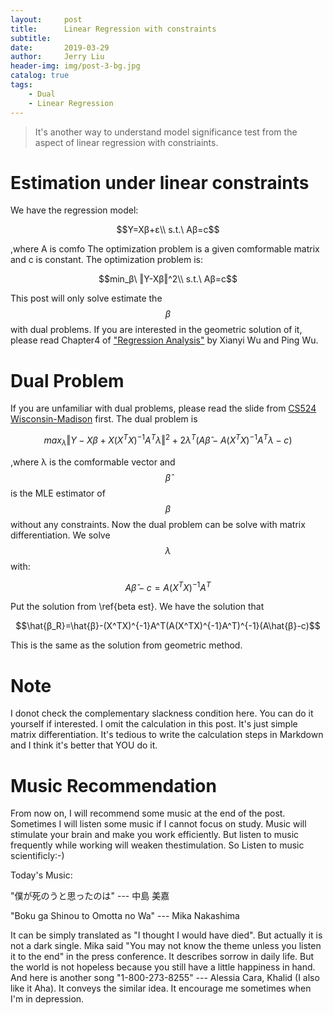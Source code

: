 ```yaml
---
layout:     post
title:      Linear Regression with constraints
subtitle:   
date:       2019-03-29
author:     Jerry Liu
header-img: img/post-3-bg.jpg
catalog: true
tags:
    - Dual
    - Linear Regression
---
```


> It's another way to understand model significance test from the aspect of linear regression with constriaints.

# Estimation under linear constraints

We have the regression model:

$$Y=Xβ+ɛ\\
s.t.\ Aβ=c$$

,where A is comfo
The optimization problem is a given comformable matrix and c is constant. The optimization problem is:

$$min_β\ ‖Y-Xβ‖^2\\
s.t.\ Aβ=c$$

This post will only solve estimate the $$β$$ with dual problems. If you are interested in the geometric solution of it, please read Chapter4 of ["Regression Analysis"](https://www.amazon.com/%E5%9B%9E%E5%BD%92%E5%88%86%E6%9E%90-%E6%AD%A6%E8%90%8D%EF%BC%8C%E5%90%B4%E8%B4%A4%E6%AF%85/dp/B01GYIXJ4A) by Xianyi Wu and Ping Wu.

# Dual Problem

If you are unfamiliar with dual problems, please read the slide from [CS524 Wisconsin-Madison](https://drive.google.com/file/d/1ZBAyc1hLMxNPVugfWI0M0gAdZqx29lq0/view?usp=sharing) first.
The dual problem is 

$$max_λ‖Y-Xβ+X(X^TX)^{-1}A^Tλ‖^2+2λ^T(A\hat{β}-A(X^TX)^{-1}A^Tλ-c)$$

,where λ is the comformable vector and $$\hat{β}$$ is the MLE estimator of $$β$$ without any constraints. Now the dual problem can be solve with matrix differentiation.
We solve $$λ$$ with:

$$A\hat{β}-c=A(X^TX)^{-1}A^T\label{beta est}$$

Put the solution from \ref{beta est}. We have the solution that 

$$\hat{β_R}=\hat{β}-(X^TX)^{-1}A^T(A(X^TX)^{-1}A^T)^{-1}(A\hat{β}-c)$$

This is the same as the solution from geometric method.

# Note
I donot check the complementary slackness condition here. You can do it yourself if interested. I omit the calculation in this post. It's just simple matrix differentiation. It's tedious to write the calculation steps in Markdown and I think it's better that YOU do it.

# Music Recommendation
From now on, I will recommend some music at the end of the post. Sometimes I will listen some music if I cannot focus on study. Music will stimulate your brain and make you work efficiently. But listen to music frequently while working will weaken thestimulation. So Listen to music scientificly:-)

Today's Music:

"僕が死のうと思ったのは" --- 中島 美嘉

"Boku ga Shinou to Omotta no Wa" --- Mika Nakashima

It can be simply translated as "I thought I would have died". But actually it is not a dark single. Mika said "You may not know the theme unless you listen it to the end" in the press conference. It describes sorrow in daily life. But the world is not hopeless because you still have a little happiness in hand. And here is another song "1-800-273-8255" --- Alessia Cara, Khalid (I also like it Aha). It conveys the similar idea. It encourage me sometimes when I'm in depression.